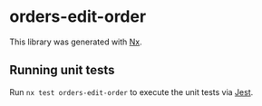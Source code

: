 # orders-edit-order

This library was generated with [Nx](https://nx.dev).

## Running unit tests

Run `nx test orders-edit-order` to execute the unit tests via [Jest](https://jestjs.io).
